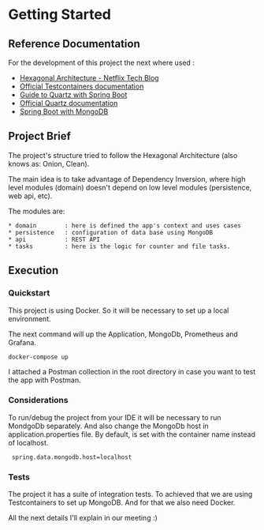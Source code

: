 # Getting Started

## Reference Documentation
For the development of this project the next where used :

* [Hexagonal Architecture - Netflix Tech Blog](https://netflixtechblog.com/ready-for-changes-with-hexagonal-architecture-b315ec967749)
* [Official Testcontainers documentation](https://www.testcontainers.org/quickstart/junit_5_quickstart/)
* [Guide to Quartz with Spring Boot](https://stackabuse.com/guide-to-quartz-with-spring-boot-job-scheduling-and-automation/)
* [Official Quartz documentation](http://www.quartz-scheduler.org)
* [Spring Boot with MongoDB](https://www.mongodb.com/compatibility/spring-boot)

## Project Brief
The project's structure tried to follow the Hexagonal Architecture (also knows as: Onion, Clean). 

The main idea is to take advantage of Dependency Inversion, where high level modules (domain) doesn't depend on low level modules (persistence, web api, etc).

The modules are: 

    * domain        : here is defined the app's context and uses cases
    * persistence   : configuration of data base using MongoDB
    * api           : REST API
    * tasks         : here is the logic for counter and file tasks. 

## Execution
### Quickstart
This project is using Docker. So it will be necessary to set up a local environment. 

The next command will up the Application, MongoDb, Prometheus and Grafana.

``` docker-compose up ```

I attached a Postman collection in the root directory in case you want to test the app with Postman. 

### Considerations
To run/debug the project from your IDE it will be necessary to run MondgoDb separately. And also change the MongoDb host in application.properties file. By default, is set with the container name instead of localhost.

``` spring.data.mongodb.host=localhost```

### Tests
The project it has a suite of integration tests. To achieved that we are using Testcontainers to set up MongoDB. And for that we also need Docker. 

All the next details I'll explain in our meeting :) 

